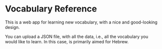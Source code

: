 # Vocabulary Reference

This is a web app for learning new vocabulary, with a nice and good-looking design.

You can upload a JSON file, with all the data, i.e., all the vocabulary you would like to learn. In this case, is primarily aimed for Hebrew.
